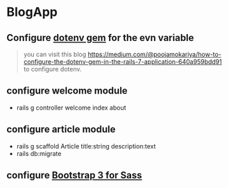 # BlogApp

## Configure [dotenv gem](https://github.com/bkeepers/dotenv) for the evn variable
> you can visit this blog https://medium.com/@poojamokariya/how-to-configure-the-dotenv-gem-in-the-rails-7-application-640a959bdd91 to configure dotenv.

## configure welcome module
- rails g controller welcome index about

## configure article module
- rails g scaffold Article title:string description:text
- rails db:migrate

## configure [Bootstrap 3 for Sass](https://github.com/twbs/bootstrap-sass)


